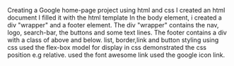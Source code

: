 Creating a Google home-page project using html and css
I created an html document 
I filled it with the html template
In the body element, i created a div "wrapper" and a footer element.
The div "wrapper" contains the nav, logo, search-bar, the buttons and some text lines.
The footer contains a div with a class of above and below.
list, border,link and button styling using css
used the flex-box model for display in css
demonstrated the css position e.g relative. 
used the font awesome link
used the google icon link.